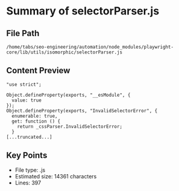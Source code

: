 # Summary of selectorParser.js
  
## File Path
`/home/tabs/seo-engineering/automation/node_modules/playwright-core/lib/utils/isomorphic/selectorParser.js`

## Content Preview
```
"use strict";

Object.defineProperty(exports, "__esModule", {
  value: true
});
Object.defineProperty(exports, "InvalidSelectorError", {
  enumerable: true,
  get: function () {
    return _cssParser.InvalidSelectorError;
  }
[...truncated...]
```

## Key Points
- File type: .js
- Estimated size: 14361 characters
- Lines: 397
